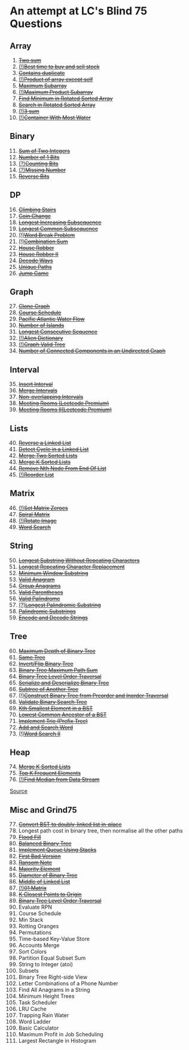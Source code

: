 # An attempt at LC's Blind 75 Questions

## Array

1. [~~Two sum~~](1tsum.cpp)
2. [(!)~~Best time to buy and sell stock~~](2stonks.cpp)
3. [~~Contains duplicate~~](3dup.cpp)
4. [(!)~~Product of array except self~~](4prod.cpp)
5. [~~Maximum Subarray~~](5max.cpp)
6. [(!)~~Maximum Product Subarray~~](6prod.cpp)
7. [~~Find Minimum in Rotated Sorted Array~~](7rot.cpp)
8. [~~Search in Rotated Sorted Array~~](8find.cpp)
9. [(!)~~3 sum~~](9sum.cpp)
10. [(!)~~Container With Most Water~~](10water.cpp)

## Binary

11. [~~Sum of Two Integers~~](11sum.cpp)
12. [~~Number of 1 Bits~~](12hamming.cpp)
13. [(?)~~Counting Bits~~](13cb.cpp)
14. [(?)~~Missing Number~~](14miss.cpp)
15. [~~Reverse Bits~~](15rev.cpp)

## DP

16. [~~Climbing Stairs~~](16st.cpp)
17. [~~Coin Change~~](17c.cpp)
18. [~~Longest Increasing Subsequence~~](18lis.cpp)
19. [~~Longest Common Subsequence~~](19lcs.cpp)
20. [(!)~~Word Break Problem~~](20wb.cpp)
21. [(!)~~Combination Sum~~](21cs.cpp)
22. [~~House Robber~~](22hr.cpp)
23. [~~House Robber II~~](23hr2.cpp)
24. [~~Decode Ways~~](24dw.cpp)
25. [~~Unique Paths~~](25up.cpp)
26. [~~Jump Game~~](26jmp.cpp)

## Graph

27. [~~Clone Graph~~](27clone.cpp)
28. [~~Course Schedule~~](28course.cpp)
29. [~~Pacific Atlantic Water Flow~~](29water.cpp)
30. [~~Number of Islands~~](30islands.cpp)
31. [~~Longest Consecutive Sequence~~](31seq.cpp)
32. [(!)~~Alien Dictionary~~](32alien.cpp)
33. [(!)~~Graph Valid Tree~~](33validt.cpp)
34. [~~Number of Connected Components in an Undirected Graph~~](34comp.cpp)

## Interval

35. [~~Insert Interval~~](35ii.cpp)
36. [~~Merge Intervals~~](36merge.cpp)
37. [~~Non-overlapping Intervals~~](37non.cpp)
38. [~~Meeting Rooms (Leetcode Premium)~~](38mr.cpp)
39. [~~Meeting Rooms II(Leetcode Premium)~~](39mr2.cpp)

## Lists

40. [~~Reverse a Linked List~~](40rev.cpp)
41. [~~Detect Cycle in a Linked List~~](41cycle.cpp)
42. [~~Merge Two Sorted Lists~~](42merge.cpp)
43. [~~Merge K Sorted Lists~~](43merge.cpp)
44. [~~Remove Nth Node From End Of List~~](44end.cpp)
45. [(!)~~Reorder List~~](45reorder.cpp)

## Matrix

46. [(!)~~Set Matrix Zeroes~~](46zeros.cpp)
47. [~~Spiral Matrix~~](47spiral.cpp)
48. [(!)~~Rotate Image~~](48turn.cpp)
49. [~~Word Search~~](49word.cpp)

## String

50. [~~Longest Substring Without Repeating Characters~~](50ls.cpp)
51. [~~Longest Repeating Character Replacement~~](51lc.cpp)
52. [~~Minimum Window Substring~~](52wnd.cpp)
53. [~~Valid Anagram~~](53ana.cpp)
54. [~~Group Anagrams~~](54ga.cpp)
55. [~~Valid Parentheses~~](55par.cpp)
56. [~~Valid Palindrome~~](56pdrome.cpp)
57. [(?)~~Longest Palindromic Substring~~](57lpal.cpp)
58. [~~Palindromic Substrings~~](58nps.cpp)
59. [~~Encode and Decode Strings~~](59ende.cpp)

## Tree

60. [~~Maximum Depth of Binary Tree~~](60depth.cpp)
61. [~~Same Tree~~](61same.cpp)
62. [~~Invert/Flip Binary Tree~~](62invert.cpp)
63. [~~Binary Tree Maximum Path Sum~~](63psum.cpp)
64. [~~Binary Tree Level Order Traversal~~](64level.cpp)
65. [~~Serialize and Deserialize Binary Tree~~](65codec.cpp)
66. [~~Subtree of Another Tree~~](66subtree.cpp)
67. [(!)~~Construct Binary Tree from Preorder and Inorder Traversal~~](67build.cpp)
68. [~~Validate Binary Search Tree~~](68valid.cpp)
69. [~~Kth Smallest Element in a BST~~](69kth.cpp)
70. [~~Lowest Common Ancestor of a BST~~](70lca.cpp)
71. [~~Implement Trie (Prefix Tree)~~](71trie.cpp)
72. [~~Add and Search Word~~](72trie.cpp)
73. [(!)~~Word Search II~~](73words.cpp)

## Heap

74. [~~Merge K Sorted Lists~~](74merge.cpp)
75. [~~Top K Frequent Elements~~](75kfreq.cpp)
76. [(!)~~Find Median from Data Stream~~](76median.cpp)

[Source](https://medium.com/@miniChang8/75-leetcode-must-know-questions-953b3749c7e9)

## Misc and Grind75

77. [~~Convert BST to doubly-linked list in-place~~](77bst.cpp)
78. Longest path cost in binary tree, then normalise all the other paths
79. [~~Flood Fill~~](79ff.cpp)
80. [~~Balanced Binary Tree~~](80bt.cpp)
81. [~~Implement Queue Using Stacks~~](81qs.cpp)
82. [~~First Bad Version~~](82fbv.cpp)
83. [~~Ransom Note~~](83ran.cpp)
84. [~~Majority Element~~](84me.cpp)
85. [~~Diameter of Binary Tree~~](85dbt.cpp)
86. [~~Middle of Linked List~~](86mid.cpp)
87. [(!)~~01 Matrix~~](87m.cpp)
88. [~~K Closest Points to Origin~~](88k.cpp)
89. [~~Binary Tree Level Order Traversal~~](89lot.cpp)
90. Evaluate RPN
91. Course Schedule
92. Min Stack
93. Rotting Oranges
94. Permutations
95. Time-based Key-Value Store
96. Accounts Merge
97. Sort Colors
98. Partition Equal Subset Sum
99. String to Integer (atoi)
100. Subsets
101. Binary Tree Right-side View
102. Letter Combinations of a Phone Number
103. Find All Anagrams in a String
104. Minimum Height Trees
105. Task Scheduler
106. LRU Cache
107. Trapping Rain Water
108. Word Ladder
109. Basic Calculator
110. Maximum Profit in Job Scheduling
111. Largest Rectangle in Histogram
